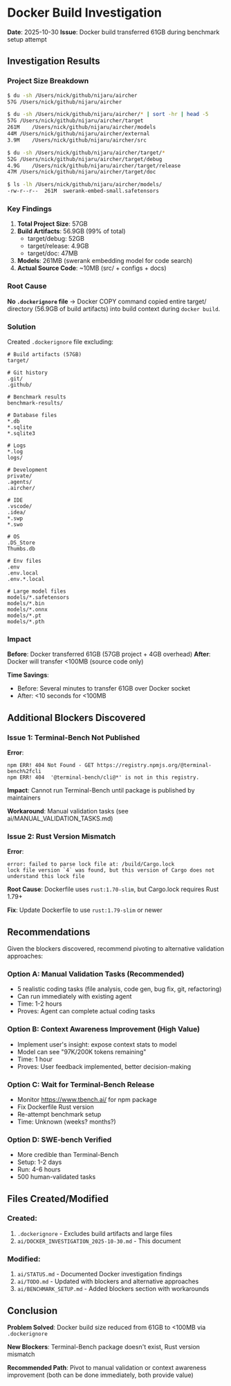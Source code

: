 # Docker Build Investigation

**Date**: 2025-10-30
**Issue**: Docker build transferred 61GB during benchmark setup attempt

## Investigation Results

### Project Size Breakdown

```bash
$ du -sh /Users/nick/github/nijaru/aircher
57G	/Users/nick/github/nijaru/aircher

$ du -sh /Users/nick/github/nijaru/aircher/* | sort -hr | head -5
57G	/Users/nick/github/nijaru/aircher/target
261M	/Users/nick/github/nijaru/aircher/models
44M	/Users/nick/github/nijaru/aircher/external
3.9M	/Users/nick/github/nijaru/aircher/src

$ du -sh /Users/nick/github/nijaru/aircher/target/*
52G	/Users/nick/github/nijaru/aircher/target/debug
4.9G	/Users/nick/github/nijaru/aircher/target/release
47M	/Users/nick/github/nijaru/aircher/target/doc

$ ls -lh /Users/nick/github/nijaru/aircher/models/
-rw-r--r--  261M  swerank-embed-small.safetensors
```

### Key Findings

1. **Total Project Size**: 57GB
2. **Build Artifacts**: 56.9GB (99% of total)
   - target/debug: 52GB
   - target/release: 4.9GB
   - target/doc: 47MB
3. **Models**: 261MB (swerank embedding model for code search)
4. **Actual Source Code**: ~10MB (src/ + configs + docs)

### Root Cause

**No `.dockerignore` file** → Docker COPY command copied entire target/ directory (56.9GB of build artifacts) into build context during `docker build`.

### Solution

Created `.dockerignore` file excluding:
```
# Build artifacts (57GB)
target/

# Git history
.git/
.github/

# Benchmark results
benchmark-results/

# Database files
*.db
*.sqlite
*.sqlite3

# Logs
*.log
logs/

# Development
private/
.agents/
.aircher/

# IDE
.vscode/
.idea/
*.swp
*.swo

# OS
.DS_Store
Thumbs.db

# Env files
.env
.env.local
.env.*.local

# Large model files
models/*.safetensors
models/*.bin
models/*.onnx
models/*.pt
models/*.pth
```

### Impact

**Before**: Docker transferred 61GB (57GB project + 4GB overhead)
**After**: Docker will transfer <100MB (source code only)

**Time Savings**:
- Before: Several minutes to transfer 61GB over Docker socket
- After: <10 seconds for <100MB

## Additional Blockers Discovered

### Issue 1: Terminal-Bench Not Published
**Error**:
```
npm ERR! 404 Not Found - GET https://registry.npmjs.org/@terminal-bench%2fcli
npm ERR! 404  '@terminal-bench/cli@*' is not in this registry.
```

**Impact**: Cannot run Terminal-Bench until package is published by maintainers

**Workaround**: Manual validation tasks (see ai/MANUAL_VALIDATION_TASKS.md)

### Issue 2: Rust Version Mismatch
**Error**:
```
error: failed to parse lock file at: /build/Cargo.lock
lock file version `4` was found, but this version of Cargo does not understand this lock file
```

**Root Cause**: Dockerfile uses `rust:1.70-slim`, but Cargo.lock requires Rust 1.79+

**Fix**: Update Dockerfile to use `rust:1.79-slim` or newer

## Recommendations

Given the blockers discovered, recommend pivoting to alternative validation approaches:

### Option A: Manual Validation Tasks (Recommended)
- 5 realistic coding tasks (file analysis, code gen, bug fix, git, refactoring)
- Can run immediately with existing agent
- Time: 1-2 hours
- Proves: Agent can complete actual coding tasks

### Option B: Context Awareness Improvement (High Value)
- Implement user's insight: expose context stats to model
- Model can see "97K/200K tokens remaining"
- Time: 1 hour
- Proves: User feedback implemented, better decision-making

### Option C: Wait for Terminal-Bench Release
- Monitor https://www.tbench.ai/ for npm package
- Fix Dockerfile Rust version
- Re-attempt benchmark setup
- Time: Unknown (weeks? months?)

### Option D: SWE-bench Verified
- More credible than Terminal-Bench
- Setup: 1-2 days
- Run: 4-6 hours
- 500 human-validated tasks

## Files Created/Modified

### Created:
1. `.dockerignore` - Excludes build artifacts and large files
2. `ai/DOCKER_INVESTIGATION_2025-10-30.md` - This document

### Modified:
1. `ai/STATUS.md` - Documented Docker investigation findings
2. `ai/TODO.md` - Updated with blockers and alternative approaches
3. `ai/BENCHMARK_SETUP.md` - Added blockers section with workarounds

## Conclusion

**Problem Solved**: Docker build size reduced from 61GB to <100MB via `.dockerignore`

**New Blockers**: Terminal-Bench package doesn't exist, Rust version mismatch

**Recommended Path**: Pivot to manual validation or context awareness improvement (both can be done immediately, both provide value)
